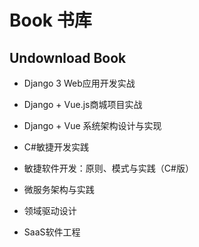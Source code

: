 # Book 书库

## Undownload Book

- Django 3 Web应用开发实战
- Django + Vue.js商城项目实战
- Django + Vue 系统架构设计与实现

- C#敏捷开发实践
- 敏捷软件开发：原则、模式与实践（C#版）

- 微服务架构与实践
- 领域驱动设计
- SaaS软件工程
